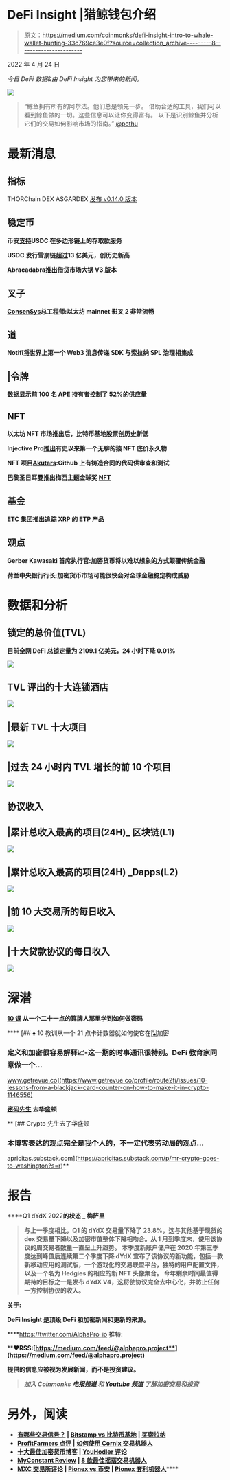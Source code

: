 # DeFi Insight |猎鲸钱包介绍

> 原文：<https://medium.com/coinmonks/defi-insight-intro-to-whale-wallet-hunting-33c769ce3e0f?source=collection_archive---------8----------------------->

2022 年 4 月 24 日

*今日 DeFi 数据&由 DeFi Insight 为您带来的新闻。*

![](img/8aba6d8eed8883874895c53a49096cd7.png)

> “鲸鱼拥有所有的阿尔法。他们总是领先一步。
> 借助合适的工具，我们可以看到鲸鱼做的一切。这些信息可以让你变得富有。
> 以下是识别鲸鱼并分析它们的交易如何影响市场的指南。” [@pothu](https://twitter.com/cryptoPothu/status/1517473267757371393)

# 最新消息

## 指标

THORChain DEX ASGARDEX [发布 v0.14.0 版本](https://twitter.com/asgardex/status/1517889129375309826)

## 稳定币

**币安[支持](https://twitter.com/GoonsNft/status/1517611124098752512)USDC 在多边形链上的存取款服务**

****USDC 发行雪崩链[超过](https://usdc.cool/avalanche)13 亿美元，创历史新高****

******Abracadabra[推出](https://abracadabramoney.medium.com/introducing-cauldrons-v3-919a64742e0f)借贷市场大锅 V3 版本******

## ******叉子******

********[ConsenSys](https://twitter.com/ajsutton/status/1517869283883331586)总工程师:以太坊 mainnet 影叉 2 非常流畅********

## ******道******

********Notifi[将](https://www.theblockbeats.info/flash/78260)世界上第一个 Web3 消息传递 SDK 与索拉纳 SPL 治理相集成********

## ******|令牌******

********[数据](https://news.bitcoin.com/while-apecoin-reaches-new-price-highs-data-shows-top-100-ape-holders-control-52-of-the-supply/)显示前 100 名 APE 持有者控制了 52%的供应量********

## ******NFT******

******以太坊 NFT 市场推出后，比特币基地股票创历史新低******

********Injective Pro[推出](https://blog.injective.com/injective-pro-launches-the-first-ever-bored-ape-nft-floor-price-perpetuals/)有史以来第一个无聊的猿 NFT 底价永久物********

********NFT 项目[Akutars](https://twitter.com/akudreams):Github 上有铸造合同的代码供审查和测试********

********巴黎圣日耳曼推出梅西主题金球奖 [NFT](https://www.marca.com/en/football/psg/2022/04/22/6262d782e2704e54508b4585.html)********

## ******基金******

********[ETC 集团](https://www.businesswire.com/news/home/20220422005211/en/ETC-Group-Launches-XRP-Backed-ETC-on-Xetra)推出追踪 XRP 的 ETP 产品********

## ******观点******

******Gerber Kawasaki 首席执行官:加密货币将以难以想象的方式颠覆传统金融******

******荷兰中央银行行长:加密货币市场可能很快会对全球金融稳定构成威胁******

# ******数据和分析******

## ******锁定的总价值(TVL)******

******目前全网 DeFi 总锁定量为 2109.1 亿美元，24 小时下降 0.01%******

******![](img/c99b8eae3ab6ce8e7b57297a1945cf69.png)******

## ******TVL 评出的十大连锁酒店******

******![](img/19a6e5cf51f37ba5ae7f50b96e541e82.png)******

## ******|最新 TVL 十大项目******

******![](img/6ad906709587e1b75cd29d534dc417c8.png)******

## ******|过去 24 小时内 TVL 增长的前 10 个项目******

******![](img/5f711910705ea77915578cb3652e64a2.png)******

## ******协议收入******

## ******|累计总收入最高的项目(24H)_ 区块链(L1)******

******![](img/d62be011249301dfe727f8e78243e847.png)******

## ******|累计总收入最高的项目(24H) _Dapps(L2)******

******![](img/731fd993e5be7d3fac30c3eefe929fe9.png)******

## ******|前 10 大交易所的每日收入******

******![](img/6e8ce6f2a7b8535cdf72e1f60dceb8b2.png)******

## ******|十大贷款协议的每日收入******

******![](img/246bdcf38440c81b2a3636fb87a0263e.png)******

# ******深潜******

********[**10 课**](https://www.getrevue.co/profile/route2fi/issues/10-lessons-from-a-blackjack-card-counter-on-how-to-make-it-in-crypto-1146556) **从一个二十一点的算牌人那里学到如何做密码**********

****[](https://www.getrevue.co/profile/route2fi/issues/10-lessons-from-a-blackjack-card-counter-on-how-to-make-it-in-crypto-1146556) [## ♠️ 10 教训从一个 21 点卡计数器就如何使它在🂡加密

### 定义和加密很容易解释📈-这一期的时事通讯很特别。DeFi 教育家同意做一个…

www.getrevue.co](https://www.getrevue.co/profile/route2fi/issues/10-lessons-from-a-blackjack-card-counter-on-how-to-make-it-in-crypto-1146556) 

**[**密码先生**](https://apricitas.substack.com/p/mr-crypto-goes-to-washington?s=r) **去华盛顿****

**[](https://apricitas.substack.com/p/mr-crypto-goes-to-washington?s=r) [## Crypto 先生去了华盛顿

### 本博客表达的观点完全是我个人的，不一定代表劳动局的观点…

apricitas.substack.com](https://apricitas.substack.com/p/mr-crypto-goes-to-washington?s=r)** 

# **报告**

****Q1 dYdX 2022**的状态 _ 梅萨里**

> **与上一季度相比，Q1 的 dYdX 交易量下降了 23.8%，这与其他基于现货的 dex 交易量下降以及加密市值整体下降相吻合。从 1 月到季度末，使用该协议的周交易者数量一直呈上升趋势。
> 本季度新账户储户在 2020 年第三季度达到峰值后连续第二个季度下降
> dYdX 宣布了该协议的新功能，包括一款新移动应用的测试版，一个游戏化的交易联盟平台，独特的用户配置文件，以及一个名为 Hedgies 的相应的新 NFT 头像集合。
> 今年剩余时间最值得期待的目标之一是发布 dYdX V4，这将使协议完全去中心化，并防止任何一方控制协议的收入。**

****关于:****

**DeFi Insight 是顶级 DeFi 和加密新闻和更新的来源。**

****https://twitter.com/AlphaPro_io 推特:**[](https://twitter.com/AlphaPro_io)**

******❤RSS:**[**https://medium.com/feed/@alphapro.project**](https://medium.com/feed/@alphapro.project)****

****提供的信息应被视为发展新闻，而不是投资建议。****

> *****加入 Coinmonks* [*电报频道*](https://t.me/coincodecap) *和* [*Youtube 频道*](https://www.youtube.com/c/coinmonks/videos) *了解加密交易和投资*****

# ****另外，阅读****

*   ****[有哪些交易信号？](https://coincodecap.com/trading-signal) | [Bitstamp vs 比特币基地](https://coincodecap.com/bitstamp-coinbase) | [买索拉纳](https://coincodecap.com/buy-solana)****
*   ****[ProfitFarmers 点评](https://coincodecap.com/profitfarmers-review) | [如何使用 Cornix 交易机器人](https://coincodecap.com/cornix-trading-bot)****
*   ****[十大最佳加密货币博客](https://coincodecap.com/best-cryptocurrency-blogs) | [YouHodler 评论](https://coincodecap.com/youhodler-review)****
*   ****[MyConstant Review](https://coincodecap.com/myconstant-review) | [8 款最佳摇摆交易机器人](https://coincodecap.com/best-swing-trading-bots)****
*   ****[MXC 交易所评论](/coinmonks/mxc-exchange-review-3af0ec1cba8c) | [Pionex vs 币安](https://coincodecap.com/pionex-vs-binance) | [Pionex 套利机器人](https://coincodecap.com/pionex-arbitrage-bot)********